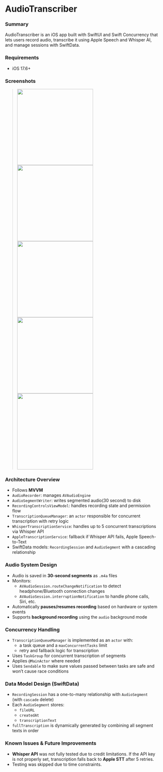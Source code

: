 # AudioTranscriber

### Summary

AudioTranscriber is an iOS app built with SwiftUI and Swift Concurrency that lets users record audio, transcribe it using Apple Speech and Whisper AI, and manage sessions with SwiftData.

### Requirements

- iOS 17.6+

### Screenshots

> <img src="https://github.com/user-attachments/assets/de852fd3-c425-45a0-9d95-719d46aebb11" width="250"/>
> <img src="https://github.com/user-attachments/assets/7c95aeb2-0f01-43f8-85bf-4cd8d66798dc" width="250"/>
> <img src="https://github.com/user-attachments/assets/2e336454-8064-454b-9d6a-7562b2c721fd" width="250"/>
> <img src="https://github.com/user-attachments/assets/fd828fb0-2622-4471-8592-da32e4cdf55d" width="250"/>
> <img src="https://github.com/user-attachments/assets/82458699-dd78-4385-b528-38ec0bc60c19" width="250"/>

### Architecture Overview

- Follows **MVVM**
- `AudioRecorder`: manages `AVAudioEngine`
- `AudioSegmentWriter`: writes segmented audio(30 second) to disk
- `RecordingControlsViewModel`: handles recording state and permission flow
- `TranscriptionQueueManager`: an `actor` responsible for concurrent transcription with retry logic
- `WhisperTranscriptionService`: handles up to 5 concurrent transcriptions via Whisper API
- `AppleTranscriptionService`: fallback if Whisper API fails, Apple Speech-to-Text
- SwiftData models: `RecordingSession` and `AudioSegment` with a cascading relationship

### Audio System Design

- Audio is saved in **30-second segments** as `.m4a` files
- Monitors:
  - `AVAudioSession.routeChangeNotification` to detect headphone/Bluetooth connection changes
  - `AVAudioSession.interruptionNotification` to handle phone calls, Siri, etc.
- Automatically **pauses/resumes recording** based on hardware or system events
- Supports **background recording** using the `audio` background mode

### Concurrency Handling

- `TranscriptionQueueManager` is implemented as an `actor` with:
  - a task queue and a `maxConcurrentTasks` limit
  - retry and fallback logic for transcription
- Uses `TaskGroup` for concurrent transcription of segments
- Applies `@MainActor` where needed
- Uses `Sendable` to make sure values passed between tasks are safe and won’t cause race conditions

### Data Model Design (SwiftData)

- `RecordingSession` has a one-to-many relationship with `AudioSegment` (with `cascade` delete)
- Each `AudioSegment` stores:
  - `fileURL`
  - `createdAt`
  - `transcriptionText`
- `fullTranscription` is dynamically generated by combining all segment texts in order

### Known Issues & Future Improvements

- **Whisper API** was not fully tested due to credit limitations. If the API key is not properly set, transcription falls back to **Apple STT** after 5 retries.
- Testing was skipped due to time constraints.
